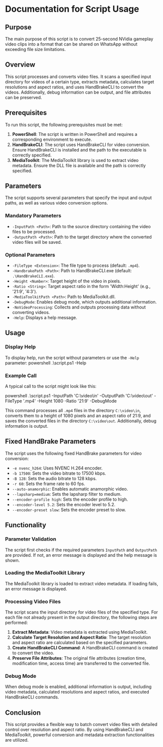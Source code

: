 # Documentation for Script Usage

## Purpose

The main purpose of this script is to convert 25-second NVidia gameplay video clips into a format that can be shared on WhatsApp without exceeding file size limitations.

## Overview

This script processes and converts video files. It scans a specified input directory for videos of a certain type, extracts metadata, calculates target resolutions and aspect ratios, and uses HandBrakeCLI to convert the videos. Additionally, debug information can be output, and file attributes can be preserved.

## Prerequisites

To run this script, the following prerequisites must be met:

1. **PowerShell**: The script is written in PowerShell and requires a corresponding environment to execute.
2. **HandBrakeCLI**: The script uses HandBrakeCLI for video conversion. Ensure HandBrakeCLI is installed and the path to the executable is correctly specified.
3. **MediaToolkit**: The MediaToolkit library is used to extract video metadata. Ensure the DLL file is available and the path is correctly specified.

## Parameters

The script supports several parameters that specify the input and output paths, as well as various video conversion options.

### Mandatory Parameters

- `-InputPath <Path>`: Path to the source directory containing the video files to be processed.
- `-OutputPath <Path>`: Path to the target directory where the converted video files will be saved.

### Optional Parameters

- `-FileType <Extension>`: The file type to process (default: `.mp4`).
- `-HandbrakePath <Path>`: Path to HandBrakeCLI.exe (default: `.\HandBrakeCLI.exe`).
- `-Height <Number>`: Target height of the video in pixels.
- `-Ratio <String>`: Target aspect ratio in the form 'Width:Height' (e.g., '21:9', '4:3').
- `-MediaToolkitPath <Path>`: Path to MediaToolkit.dll.
- `-DebugMode`: Enables debug mode, which outputs additional information.
- `-NoVideoProcessing`: Collects and outputs processing data without converting videos.
- `-Help`: Displays a help message.

## Usage

### Display Help

To display help, run the script without parameters or use the `-Help` parameter:
powershell
.\script.ps1 -Help

### Example Call

A typical call to the script might look like this:

powershell
.\script.ps1 -InputPath 'C:\video\in' -OutputPath 'C:\video\out' -FileType '.mp4' -Height 1080 -Ratio '21:9' -DebugMode

This command processes all `.mp4` files in the directory `C:\video\in`, converts them to a height of 1080 pixels and an aspect ratio of 21:9, and saves the converted files in the directory `C:\video\out`. Additionally, debug information is output.

## Fixed HandBrake Parameters

The script uses the following fixed HandBrake parameters for video conversion:

- `-e nvenc_h264`: Uses NVENC H.264 encoder.
- `-b 17500`: Sets the video bitrate to 17500 kbps.
- `-B 128`: Sets the audio bitrate to 128 kbps.
- `-r 60`: Sets the frame rate to 60 fps.
- `--auto-anamorphic`: Enables automatic anamorphic video.
- `--lapsharp=medium`: Sets the lapsharp filter to medium.
- `--encoder-profile high`: Sets the encoder profile to high.
- `--encoder-level 5.2`: Sets the encoder level to 5.2.
- `--encoder-preset slow`: Sets the encoder preset to slow.

## Functionality

### Parameter Validation

The script first checks if the required parameters `InputPath` and `OutputPath` are provided. If not, an error message is displayed and the help message is shown.

### Loading the MediaToolkit Library

The MediaToolkit library is loaded to extract video metadata. If loading fails, an error message is displayed.

### Processing Video Files

The script scans the input directory for video files of the specified type. For each file not already present in the output directory, the following steps are performed:

1. **Extract Metadata**: Video metadata is extracted using MediaToolkit.
2. **Calculate Target Resolution and Aspect Ratio**: The target resolution and aspect ratio are calculated based on the specified parameters.
3. **Create HandBrakeCLI Command**: A HandBrakeCLI command is created to convert the video.
4. **Preserve File Attributes**: The original file attributes (creation time, modification time, access time) are transferred to the converted file.

### Debug Mode

When debug mode is enabled, additional information is output, including video metadata, calculated resolutions and aspect ratios, and executed HandBrakeCLI commands.

## Conclusion

This script provides a flexible way to batch convert video files with detailed control over resolution and aspect ratio. By using HandBrakeCLI and MediaToolkit, powerful conversion and metadata extraction functionalities are utilized.



